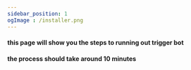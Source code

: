 ```yaml
---
sidebar_position: 1
ogImage : /installer.png
---
```



#### this page will show you the steps to running out trigger bot 

#### the process should take around 10 minutes
